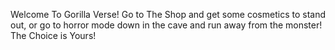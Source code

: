 Welcome To Gorilla Verse! Go to The Shop and get some cosmetics to stand out, or go to horror mode down in the cave and run away from the monster! The Choice is Yours!
